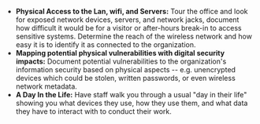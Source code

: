 
* **Physical Access to the Lan, wifi, and Servers:** Tour the office and look for exposed network devices, servers, and network jacks, document how difficult it would be for a visitor or after-hours break-in to access sensitive systems. Determine the reach of the wireless network and how easy it is to identify it as connected to the organization.
* **Mapping potential physical vulnerabilities with digital security impacts:**  Document potential vulnerabilities to the organization's information security based on physical aspects -- e.g. unencrypted devices which could be stolen, written passwords, or even wireless network metadata.
* **A Day In the Life:** Have staff walk you through a usual "day in their life" showing you what devices they use, how they use them, and what data they have to interact with to conduct their work.
